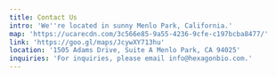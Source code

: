 ```yaml
---
title: Contact Us
intro: 'We''re located in sunny Menlo Park, California.'
map: 'https://ucarecdn.com/3c566e85-9a55-4236-9cfe-c197bcba8477/'
link: 'https://goo.gl/maps/JcywXY713hu'
location: '1505 Adams Drive, Suite A Menlo Park, CA 94025'
inquiries: 'For inquiries, please email info@hexagonbio.com.'
---
```


